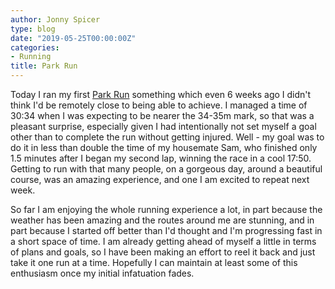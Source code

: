 ```yaml
---
author: Jonny Spicer
type: blog
date: "2019-05-25T00:00:00Z"
categories:
- Running
title: Park Run
---
```

Today I ran my first [Park Run](https://www.parkrun.org.uk/) something which even 6 weeks ago I didn't think I'd be remotely close to being able to achieve.
I managed a time of 30:34 when I was expecting to be nearer the 34-35m mark, so that was a pleasant surprise, especially given I had intentionally not set
myself a goal other than to complete the run without getting injured. Well - my goal was to do it in less than double the time of my housemate Sam, who
finished only 1.5 minutes after I began my second lap, winning the race in a cool 17:50. Getting to run with that many people, on a gorgeous day, around
a beautiful course, was an amazing experience, and one I am excited to repeat next week.

So far I am enjoying the whole running experience a lot, in part because the weather has been amazing and the routes around me are stunning, and in part
because I started off better than I'd thought and I'm progressing fast in a short space of time. I am already getting ahead of myself a little in terms
of plans and goals, so I have been making an effort to reel it back and just take it one run at a time. Hopefully I can maintain at least some of this
enthusiasm once my initial infatuation fades.
